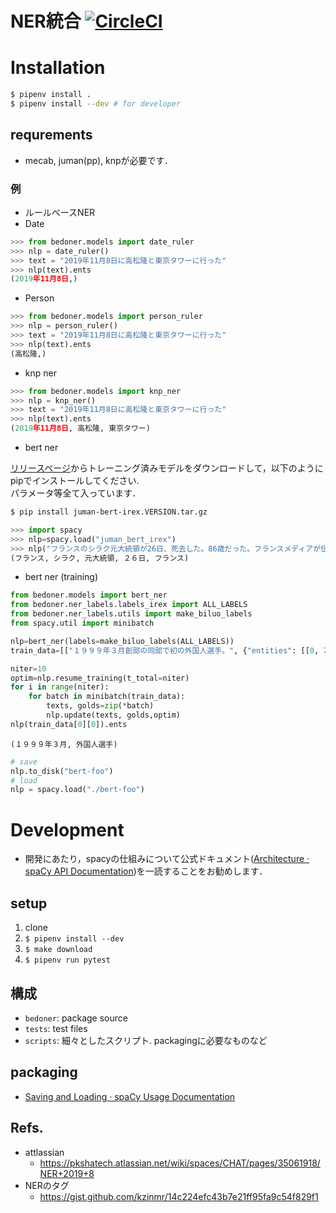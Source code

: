 # NER統合 [![CircleCI](https://circleci.com/gh/PKSHATechnology/bedore-ner.svg?style=svg&circle-token=d27152116259f09d7e229ee7d5ad5f095989fc7d)](https://circleci.com/gh/PKSHATechnology/bedore-ner)

# Installation

```bash
$ pipenv install .
$ pipenv install --dev # for developer
```

## requrements

- mecab, juman(pp), knpが必要です．

### 例

- ルールベースNER
- Date

```python
>>> from bedoner.models import date_ruler
>>> nlp = date_ruler()
>>> text = "2019年11月8日に高松隆と東京タワーに行った"
>>> nlp(text).ents
(2019年11月8日,)
```

- Person

```python
>>> from bedoner.models import person_ruler
>>> nlp = person_ruler()
>>> text = "2019年11月8日に高松隆と東京タワーに行った"
>>> nlp(text).ents
(高松隆,)
```

- knp ner

```python
>>> from bedoner.models import knp_ner
>>> nlp = knp_ner()
>>> text = "2019年11月8日に高松隆と東京タワーに行った"
>>> nlp(text).ents
(2019年11月8日, 高松隆, 東京タワー)
```

- bert ner

[リリースページ](https://spacy.io/api/annotation#json-input)からトレーニング済みモデルをダウンロードして，以下のようにpipでインストールしてください.  
パラメータ等全て入っています．

```bash
$ pip install juman-bert-irex.VERSION.tar.gz
```

```python
>>> import spacy
>>> nlp=spacy.load("juman_bert_irex")
>>> nlp("フランスのシラク元大統領が26日、死去した。86歳だった。フランスメディアが伝えた。").ents
(フランス, シラク, 元大統領, ２６日, フランス)
```

- bert ner (training)

```python
from bedoner.models import bert_ner
from bedoner.ner_labels.labels_irex import ALL_LABELS
from bedoner.ner_labels.utils import make_biluo_labels
from spacy.util import minibatch

nlp=bert_ner(labels=make_biluo_labels(ALL_LABELS))
train_data=[["１９９９年３月創部の同部で初の外国人選手。", {"entities": [[0, 7, "DATE"], [15, 20, "ARTIFACT"]]}]]

niter=10
optim=nlp.resume_training(t_total=niter)
for i in range(niter):
    for batch in minibatch(train_data):
        texts, golds=zip(*batch)
        nlp.update(texts, golds,optim)
nlp(train_data[0][0]).ents
```
```
(１９９９年３月, 外国人選手)
```
```python
# save
nlp.to_disk("bert-foo")
# load
nlp = spacy.load("./bert-foo")
```

# Development

- 開発にあたり，spacyの仕組みについて公式ドキュメント([Architecture · spaCy API Documentation](https://spacy.io/api))を一読することをお勧めします．

## setup

1. clone
2. `$ pipenv install --dev`
3. `$ make download`
4. `$ pipenv run pytest`

## 構成

- `bedoner`: package source
- `tests`: test files
- `scripts`: 細々としたスクリプト. packagingに必要なものなど

## packaging

- [Saving and Loading · spaCy Usage Documentation](https://spacy.io/usage/saving-loading)


## Refs.

- attlassian 
	- https://pkshatech.atlassian.net/wiki/spaces/CHAT/pages/35061918/NER+2019+8
- NERのタグ
	- https://gist.github.com/kzinmr/14c224efc43b7e21ff95fa9c54f829f1
